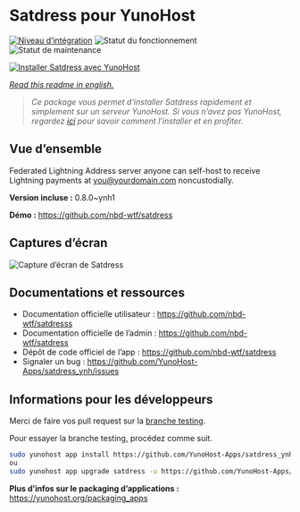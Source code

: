 <!--
N.B.: This README was automatically generated by https://github.com/YunoHost/apps/tree/master/tools/README-generator
It shall NOT be edited by hand.
-->

# Satdress pour YunoHost

[![Niveau d’intégration](https://dash.yunohost.org/integration/satdress.svg)](https://dash.yunohost.org/appci/app/satdress) ![Statut du fonctionnement](https://ci-apps.yunohost.org/ci/badges/satdress.status.svg) ![Statut de maintenance](https://ci-apps.yunohost.org/ci/badges/satdress.maintain.svg)

[![Installer Satdress avec YunoHost](https://install-app.yunohost.org/install-with-yunohost.svg)](https://install-app.yunohost.org/?app=satdress)

*[Read this readme in english.](./README.md)*

> *Ce package vous permet d’installer Satdress rapidement et simplement sur un serveur YunoHost.
Si vous n’avez pas YunoHost, regardez [ici](https://yunohost.org/#/install) pour savoir comment l’installer et en profiter.*

## Vue d’ensemble

Federated Lightning Address server anyone can self-host to receive Lightning payments at you@yourdomain.com noncustodially.


**Version incluse :** 0.8.0~ynh1

**Démo :** https://github.com/nbd-wtf/satdress

## Captures d’écran

![Capture d’écran de Satdress](./doc/screenshots/example.jpg)

## Documentations et ressources

* Documentation officielle utilisateur : <https://github.com/nbd-wtf/satdresss>
* Documentation officielle de l’admin : <https://github.com/nbd-wtf/satdress>
* Dépôt de code officiel de l’app : <https://github.com/nbd-wtf/satdress>
* Signaler un bug : <https://github.com/YunoHost-Apps/satdress_ynh/issues>

## Informations pour les développeurs

Merci de faire vos pull request sur la [branche testing](https://github.com/YunoHost-Apps/satdress_ynh/tree/testing).

Pour essayer la branche testing, procédez comme suit.

``` bash
sudo yunohost app install https://github.com/YunoHost-Apps/satdress_ynh/tree/testing --debug
ou
sudo yunohost app upgrade satdress -u https://github.com/YunoHost-Apps/satdress_ynh/tree/testing --debug
```

**Plus d’infos sur le packaging d’applications :** <https://yunohost.org/packaging_apps>